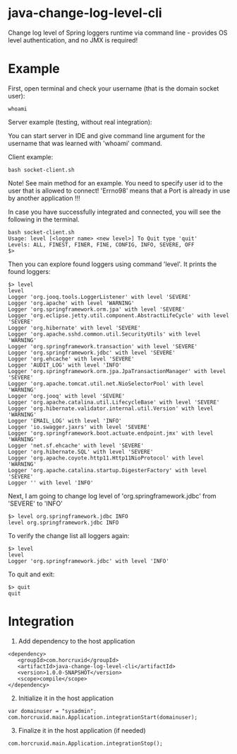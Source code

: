 # java-change-log-level-cli
Change log level of Spring loggers runtime via command line - provides OS level authentication, and no JMX is required!

# Example
First, open terminal and check your username (that is the domain socket user):

```
whoami
```

Server example (testing, without real integration):

You can start server in IDE and give command line argument for the username that was learned with 'whoami' command.

Client example:

```
bash socket-client.sh
```
Note! See main method for an example. You need to specify user id to the user that is allowed to connect!
      'Errno98' means that a Port is already in use by another application !!! 

In case you have successfully integrated and connected, you will see the following in the terminal.

```
bash socket-client.sh 
Usage: level [<logger name> <new level>] To Quit type 'quit'
Levels: ALL, FINEST, FINER, FINE, CONFIG, INFO, SEVERE, OFF
$> 
```

Then you can explore found loggers using command 'level'. It prints the found loggers:

```
$> level
level
Logger 'org.jooq.tools.LoggerListener' with level 'SEVERE' 
Logger 'org.apache' with level 'WARNING' 
Logger 'org.springframework.orm.jpa' with level 'SEVERE' 
Logger 'org.eclipse.jetty.util.component.AbstractLifeCycle' with level 'SEVERE' 
Logger 'org.hibernate' with level 'SEVERE' 
Logger 'org.apache.sshd.common.util.SecurityUtils' with level 'WARNING' 
Logger 'org.springframework.transaction' with level 'SEVERE' 
Logger 'org.springframework.jdbc' with level 'SEVERE' 
Logger 'org.ehcache' with level 'SEVERE' 
Logger 'AUDIT_LOG' with level 'INFO' 
Logger 'org.springframework.orm.jpa.JpaTransactionManager' with level 'SEVERE' 
Logger 'org.apache.tomcat.util.net.NioSelectorPool' with level 'WARNING' 
Logger 'org.jooq' with level 'SEVERE' 
Logger 'org.apache.catalina.util.LifecycleBase' with level 'SEVERE' 
Logger 'org.hibernate.validator.internal.util.Version' with level 'WARNING' 
Logger 'EMAIL_LOG' with level 'INFO' 
Logger 'io.swagger.jaxrs' with level 'SEVERE' 
Logger 'org.springframework.boot.actuate.endpoint.jmx' with level 'WARNING' 
Logger 'net.sf.ehcache' with level 'SEVERE' 
Logger 'org.hibernate.SQL' with level 'SEVERE' 
Logger 'org.apache.coyote.http11.Http11NioProtocol' with level 'WARNING' 
Logger 'org.apache.catalina.startup.DigesterFactory' with level 'SEVERE' 
Logger '' with level 'INFO' 
```

Next, I am going to change log level of 'org.springframework.jdbc' from 'SEVERE' to 'INFO'

```
$> level org.springframework.jdbc INFO
level org.springframework.jdbc INFO
```

To verify the change list all loggers again:

```
$> level
level
Logger 'org.springframework.jdbc' with level 'INFO'
```

To quit and exit:

```
$> quit
quit
```

# Integration
1. Add dependency to the host application

```
<dependency>
   <groupId>com.horcruxid</groupId>
   <artifactId>java-change-log-level-cli</artifactId>
   <version>1.0.0-SNAPSHOT</version>
   <scope>compile</scope>
</dependency>
```

2. Initialize it in the host application

```
var domainuser = "sysadmin";
com.horcruxid.main.Application.integrationStart(domainuser);
```

3. Finalize it in the host application (if needed)

```
com.horcruxid.main.Application.integrationStop();
```

